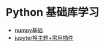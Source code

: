 # Python 基础库学习

+ [numpy基础](https://github.com/lvgu597/Python_base/blob/main/Numpy_base.ipynb)
+ [jupyter换主题+常用插件](https://github.com/lvgu597/Python_base/blob/main/jupyter.md)